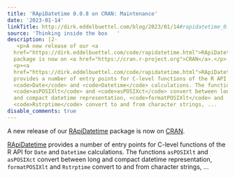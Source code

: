 ```yaml
---
title: 'RApiDatetime 0.0.8 on CRAN: Maintenance'
date: '2023-01-14'
linkTitle: http://dirk.eddelbuettel.com/blog/2023/01/14#rapidatetime_0.0.8
source: 'Thinking inside the box   '
description: |2-
   <p>A new release of our <a
  href="https://dirk.eddelbuettel.com/code/rapidatetime.html">RApiDatetime</a>
  package is now on <a href="https://cran.r-project.org">CRAN</a>.</p>
  <p><a
  href="https://dirk.eddelbuettel.com/code/rapidatetime.html">RApiDatetime</a>
  provides a number of entry points for C-level functions of the R API for
  <code>Date</code> and <code>Datetime</code> calculations. The functions
  <code>asPOSIXlt</code> and <code>asPOSIXct</code> convert between long
  and compact datetime representation, <code>formatPOSIXlt</code> and
  <code>Rstrptime</code> convert to and from character strings, ...
disable_comments: true
---
```

 <p>A new release of our <a
href="https://dirk.eddelbuettel.com/code/rapidatetime.html">RApiDatetime</a>
package is now on <a href="https://cran.r-project.org">CRAN</a>.</p>
<p><a
href="https://dirk.eddelbuettel.com/code/rapidatetime.html">RApiDatetime</a>
provides a number of entry points for C-level functions of the R API for
<code>Date</code> and <code>Datetime</code> calculations. The functions
<code>asPOSIXlt</code> and <code>asPOSIXct</code> convert between long
and compact datetime representation, <code>formatPOSIXlt</code> and
<code>Rstrptime</code> convert to and from character strings, ...